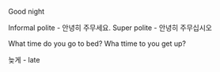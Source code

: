 Good night

Informal polite - 안녕히 주무세요.
Super polite - 안녕히 주무십시오

What time do you go to bed?
Wha ttime to you get up?

늦게 - late
